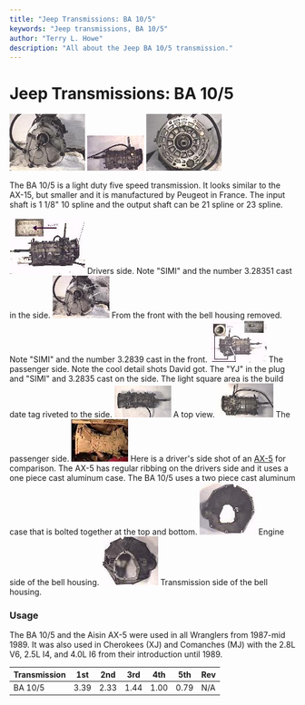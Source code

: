 ```yaml
---
title: "Jeep Transmissions: BA 10/5"
keywords: "Jeep transmissions, BA 10/5"
author: "Terry L. Howe"
description: "All about the Jeep BA 10/5 transmission."
---
```

# Jeep Transmissions: BA 10/5

[![ba10/5 front](/img/transmission/factory/ba10f_.jpg)](/img/transmission/factory/ba10f.jpg) [![ba10/5 side](/img/transmission/factory/ba10ds_.jpg)](/img/transmission/factory/ba10ds.jpg) [![ba10/5 back](/img/transmission/factory/ba10b_.jpg)](/img/transmission/factory/ba10b.jpg)   

The BA 10/5 is a light duty five speed transmission. It looks similar to the AX-15, but smaller and it is manufactured by Peugeot in France. The input shaft is 1 1/8" 10 spline and the output shaft can be 21 spline or 23 spline.

[![ba10/5 drivers side detail](/img/transmission/factory/ba10dsd_.jpg)](/img/transmission/factory/ba10dsd.jpg) Drivers side. Note "SIMI" and the number 3.28351 cast in the side. [![ba10/5 front detail](/img/transmission/factory/ba10fd_.jpg)](/img/transmission/factory/ba10fd.jpg) From the front with the bell housing removed. Note "SIMI" and the number 3.2839 cast in the front. [![ba10/5 passenger side detail](/img/transmission/factory/ba10psd_.jpg)](/img/transmission/factory/ba10psd.jpg) The passenger side. Note the cool detail shots David got. The "YJ" in the plug and "SIMI" and 3.2835 cast on the side. The light square area is the build date tag riveted to the side. [![ba10/5 top](/img/transmission/factory/ba10t_.jpg)](/img/transmission/factory/ba10t.jpg) A top view. [![ba10/5 top](/img/transmission/factory/ba10ps_.jpg)](/img/transmission/factory/ba10ps.jpg) The passenger side. [![AX-5 side](/img/transmission/factory/ax5s_.jpg)](/img/transmission/factory/ax5s.jpg) Here is a driver's side shot of an [AX-5](/transmission/factory/ax5.html) for comparison. The AX-5 has regular ribbing on the drivers side and it uses a one piece cast aluminum case. The BA 10/5 uses a two piece cast aluminum case that is bolted together at the top and bottom. [![ba10/5 bell housing](/img/bell/bellba10_.jpg)](/img/bell/bellba10.jpg) Engine side of the bell housing. [![ba10/5 bell housing](/img/bell/bellba10b_.jpg)](/img/bell/bellba10b.jpg) Transmission side of the bell housing. 

### Usage

The BA 10/5 and the Aisin AX-5 were used in all Wranglers from 1987-mid 1989. It was also used in Cherokees (XJ) and Comanches (MJ) with the 2.8L V6, 2.5L I4, and 4.0L I6 from their introduction until 1989.

| Transmission | 1st  | 2nd  | 3rd  | 4th  | 5th  | Rev |
|--------------|------|------|------|------|------|-----|
| BA 10/5      | 3.39 | 2.33 | 1.44 | 1.00 | 0.79 | N/A |
